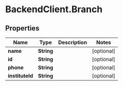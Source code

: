 # BackendClient.Branch

## Properties

Name | Type | Description | Notes
------------ | ------------- | ------------- | -------------
**name** | **String** |  | [optional] 
**id** | **String** |  | [optional] 
**phone** | **String** |  | [optional] 
**instituteId** | **String** |  | [optional] 


